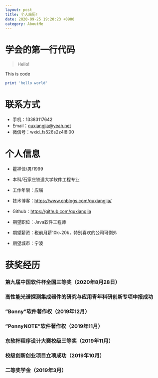 ```yaml
---
layout: post
title: 个人简历!
date: 2020-09-25 19:20:23 +0900
category: AboutMe
---
```

# 学会的第一行代码
> Hello!

This is code
```ruby
print 'hello world'
```

# 联系方式

- 手机：13383117642 
- Email：quxiangjia@yeah.net 
- 微信号：wxid_fs526s2z4l8l00


# 个人信息

 - 瞿祥佳/男/1999 
 - 本科/石家庄铁道大学软件工程专业 
 - 工作年限：应届
 - 技术博客：https://www.cnblogs.com/quxiangjia/ 
 - Github：https://github.com/quxiangjia 

 - 期望职位：Java软件工程师
 - 期望薪资：税前月薪10k~20k，特别喜欢的公司可例外
 - 期望城市：宁波


# 获奖经历



### 第九届中国软件杯全国三等奖（2020年8月28日） 

### 高性能光谱探测集成器件的研究与应用青年科研创新专项申报成功

### ”Bonny”软件著作权（2019年12月）

### ”PonnyNOTE”软件著作权（2019年11月）

### 东软杯程序设计大赛校级三等奖（2019年11月）

### 校级创新创业项目立项成功（2019年10月）

### 二等奖学金（2019年3月）


